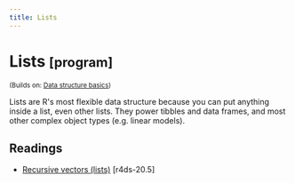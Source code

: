 ```yaml
---
title: Lists
---
```


<!-- Generated automatically from lists.yml. Do not edit by hand -->

# Lists <small class='program'>[program]</small>
<small>(Builds on: [Data structure basics](data-structure-basics.md))</small>

Lists are R's most flexible data structure because you can put anything
inside a list, even other lists. They power tibbles and data frames,
and most other complex object types (e.g. linear models).

## Readings

  * [Recursive vectors (lists)](http://r4ds.had.co.nz/vectors.html#lists) [r4ds-20.5]


